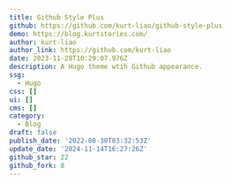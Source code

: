 ```yaml
---
title: Github Style Plus
github: https://github.com/kurt-liao/github-style-plus
demo: https://blog.kurtstories.com/
author: kurt-liao
author_link: https://github.com/kurt-liao
date: 2023-11-28T10:29:07.976Z
description: A Hugo theme wtih Github appearance.
ssg:
  - Hugo
css: []
ui: []
cms: []
category:
  - Blog
draft: false
publish_date: '2022-08-30T03:32:53Z'
update_date: '2024-11-14T16:27:26Z'
github_star: 22
github_fork: 8
---
```

